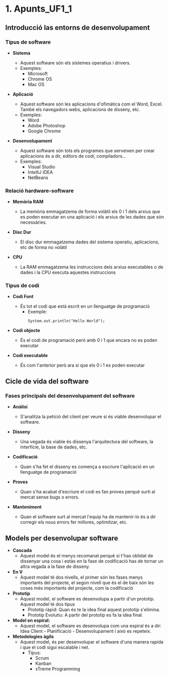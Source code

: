 # 1. Apunts_UF1_1 

## Introducció las entorns de desenvolupament

### Tipus de software

- **Sistema** 
  - Aquest software són els sistemes operatius i drivers. 
  - Exemples: 
    - Microsoft
    - Chrome OS
    - Mac OS


- **Aplicació**
  - Aquest software són les aplicacions d'ofimàtica com el Word, Excel. També els navegadors webs, aplicacions de disseny, etc.
  - Exemples:
    - Word
    - Adobe Photoshop
    - Google Chrome


- **Desenvolupament**
  - Aquest software són tots els programes que serveixen per crear aplicacions és a dir, editors de codi, compiladors…
  - Exemples:
    - Visual Studio
    - IntelliJ IDEA
    - NetBeans
### Relació hardware-software

- **Memòria RAM**
  - La memòria emmagatzema de forma volàtil els 0 i 1 dels arxius que es poden executar en una aplicació i els arxius de les dades que són necessàries.
  


- **Disc Dur**
  - El disc dur emmagatzema dades del sistema operatiu, aplicacions, etc de forma no volàtil



- **CPU**
  - La RAM emmagatzema les instruccions dels arxius executables o de dades i la CPU executa aquestes instruccions
  
### Tipus de codi 

- **Codi Font**
  - És tot el codi que està escrit en un llenguatge de programació
    - Exemple:
        ~~~~
        System.out.println("Hello World");
        ~~~~



- **Codi objecte**
  - És el codi de programació però amb 0 i 1 que encara no es poden executar



- **Codi executable**
  - És com l'anterior però ara sí que els 0 i 1 es poden executar
  
## Cicle de vida del software


### Fases principals del desenvolupament del software 

- **Anàlisi**
  - S'analitza la petició del client per veure si és viable desenvolupar el software.



- **Disseny**
  - Una vegada és viable és dissenya l'arquitectura del software, la interfície, la base de dades, etc.



- **Codificació**
  - Quan s'ha fet el disseny es comença a escriure l'aplicació en un llenguatge de programació



- **Proves**
  - Quan s'ha acabat d'escriure el codi es fan proves perquè surti al mercat sense bugs o errors.



- **Manteniment**
  - Quan el software surt al mercat l'equip ha de mantenir-lo és a dir corregir els nous errors fer millores, optimitzar, etc.

## Models per desenvolupar software
- **Cascada**
  - Aquest model és el menys recomanat perquè si t'has oblidat de dissenyar una cosa i estàs en la fase de codificació has de tornar un altra vegada a la fase de disseny.
- **En V**
  - Aquest model té dos nivells, el primer són les fases menys importants del projecte, el segon nivell que és el de baix són les coses més importants del projecte, com la codificació
- **Prototip** 
  - Aquest model, el software es desenvolupa a partir d'un prototip. Aquest model té dos tipus
    - Prototip ràpid: Quan és te la idea final aquest prototip s'elimina.
    - Prototip Evolutiu: A partir del prototip es fa la idea final.
- **Model en espiral:**
  - Aquest model, el software es desenvolupa com una espiral és a dir: Idea Client - Planificació - Desenvolupament i això es repeteix.
- **Metodologies àgils**
  - Aquest model, és per desenvolupar el software d'una manera rapida i que el codi sigui escalable i net.
    - Tipus:
      - Scrum
      - Kanban
      - xTreme Programming
  

